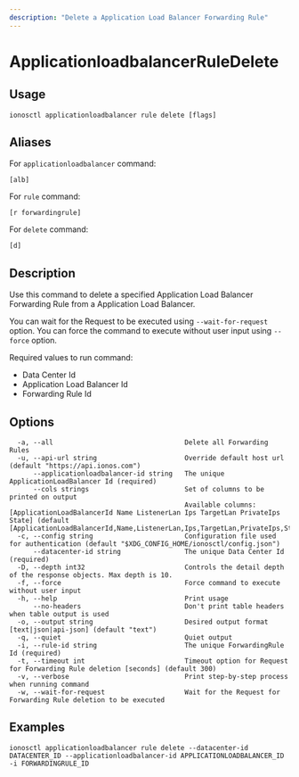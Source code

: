 ```yaml
---
description: "Delete a Application Load Balancer Forwarding Rule"
---
```


# ApplicationloadbalancerRuleDelete

## Usage

```text
ionosctl applicationloadbalancer rule delete [flags]
```

## Aliases

For `applicationloadbalancer` command:

```text
[alb]
```

For `rule` command:

```text
[r forwardingrule]
```

For `delete` command:

```text
[d]
```

## Description

Use this command to delete a specified Application Load Balancer Forwarding Rule from a Application Load Balancer.

You can wait for the Request to be executed using `--wait-for-request` option. You can force the command to execute without user input using `--force` option.

Required values to run command:

* Data Center Id
* Application Load Balancer Id
* Forwarding Rule Id

## Options

```text
  -a, --all                                 Delete all Forwarding Rules
  -u, --api-url string                      Override default host url (default "https://api.ionos.com")
      --applicationloadbalancer-id string   The unique ApplicationLoadBalancer Id (required)
      --cols strings                        Set of columns to be printed on output 
                                            Available columns: [ApplicationLoadBalancerId Name ListenerLan Ips TargetLan PrivateIps State] (default [ApplicationLoadBalancerId,Name,ListenerLan,Ips,TargetLan,PrivateIps,State])
  -c, --config string                       Configuration file used for authentication (default "$XDG_CONFIG_HOME/ionosctl/config.json")
      --datacenter-id string                The unique Data Center Id (required)
  -D, --depth int32                         Controls the detail depth of the response objects. Max depth is 10.
  -f, --force                               Force command to execute without user input
  -h, --help                                Print usage
      --no-headers                          Don't print table headers when table output is used
  -o, --output string                       Desired output format [text|json|api-json] (default "text")
  -q, --quiet                               Quiet output
  -i, --rule-id string                      The unique ForwardingRule Id (required)
  -t, --timeout int                         Timeout option for Request for Forwarding Rule deletion [seconds] (default 300)
  -v, --verbose                             Print step-by-step process when running command
  -w, --wait-for-request                    Wait for the Request for Forwarding Rule deletion to be executed
```

## Examples

```text
ionosctl applicationloadbalancer rule delete --datacenter-id DATACENTER_ID --applicationloadbalancer-id APPLICATIONLOADBALANCER_ID -i FORWARDINGRULE_ID
```

